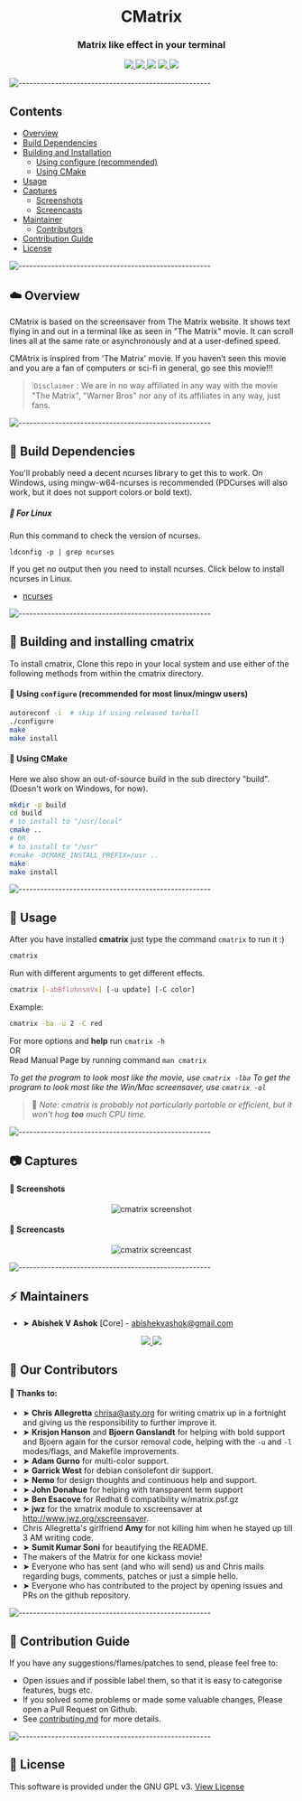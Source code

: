 <h1 align="center">CMatrix</h1>

<h3 align="center"> Matrix like effect in your terminal </h3>

</p>
<p align="center">
  <a href="https://travis-ci.org/abishekvashok/cmatrix">
    <img src="https://travis-ci.org/abishekvashok/cmatrix.svg?branch=master">
  </a>
  <a href="./COPYING">
    <img src="https://img.shields.io/github/license/abishekvashok/cmatrix?color=blue">
  </a>
  <img src="https://img.shields.io/badge/contributions-welcome-orange">
  <a href="https://github.com/abishekvashok/cmatrix/stargazers">
    <img src="https://img.shields.io/github/stars/abishekvashok/cmatrix">
  </a>
  <a href="https://github.com/abishekvashok/cmatrix/network">
    <img src="https://img.shields.io/github/forks/abishekvashok/cmatrix">
  </a>
</p>


![-----------------------------------------------------](https://raw.githubusercontent.com/andreasbm/readme/master/assets/lines/rainbow.png)

## Contents
- [Overview](#overview)
- [Build Dependencies](#build-dependencies)
- [Building and Installation](#building-and-installing-cmatrix)
    - [Using configure (recommended)](#using-configure-(recommended-for-most-linux%2Fmingw-users))
    - [Using CMake](#using-cmake)
- [Usage](#usage)
- [Captures](#captures)
    - [Screenshots](#screenshots)
    - [Screencasts](#screencasts)
- [Maintainer](#maintainers)
    - [Contributors](#our-contributors)
- [Contribution Guide](#contribution-guide)
- [License](#license)

![-----------------------------------------------------](https://raw.githubusercontent.com/andreasbm/readme/master/assets/lines/rainbow.png)

## :cloud: <a name="overview"></a>Overview

CMatrix is based on the screensaver from The Matrix website. It shows text
flying in and out in a terminal like as seen in "The Matrix" movie. It can
scroll lines all at the same rate or asynchronously and at a user-defined
speed.

CMAtrix is inspired from 'The Matrix' movie. If you haven’t seen this movie and you are a fan of computers or sci-fi in general, go see this movie!!!

> :grey_exclamation:`Disclaimer` : We are in no way affiliated in any way with the movie "The Matrix", "Warner Bros" nor
any of its affiliates in any way, just fans.

![-----------------------------------------------------](https://raw.githubusercontent.com/andreasbm/readme/master/assets/lines/rainbow.png)

## :open_file_folder: <a name="build-dependencies"></a>Build Dependencies
You'll probably need a decent ncurses library to get this to work. On Windows, using mingw-w64-ncurses is recommended (PDCurses will also work, but it does not support colors or bold text).
<br>
##### :small_blue_diamond: For Linux<br>
Run this command to check the version of ncurses.
```
ldconfig -p | grep ncurses
```
If you get no output then you need to install ncurses. Click below to install ncurses in Linux.
- [ncurses](https://www.cyberciti.biz/faq/linux-install-ncurses-library-headers-on-debian-ubuntu-centos-fedora/)

![-----------------------------------------------------](https://raw.githubusercontent.com/andreasbm/readme/master/assets/lines/rainbow.png)

## :floppy_disk: <a name="building-and-installing-cmatrix"></a>Building and installing cmatrix
To install cmatrix, Clone this repo in your local system and use either of the following methods from within the cmatrix directory.

#### :small_blue_diamond: Using `configure` (recommended for most linux/mingw users)
```sh
autoreconf -i  # skip if using released tarball
./configure
make
make install
```

#### :small_blue_diamond: Using CMake
Here we also show an out-of-source build in the sub directory "build".
(Doesn't work on Windows, for now).
```sh
mkdir -p build
cd build
# to install to "/usr/local"
cmake ..
# OR 
# to install to "/usr"
#cmake -DCMAKE_INSTALL_PREFIX=/usr ..
make
make install
```

![-----------------------------------------------------](https://raw.githubusercontent.com/andreasbm/readme/master/assets/lines/rainbow.png)

## :bookmark_tabs: <a name="usage"></a>Usage

After you have installed **cmatrix** just type the command `cmatrix` to run it :)
```sh
cmatrix
```
Run with different arguments to get different effects.
```sh
cmatrix [-abBflohnsmVx] [-u update] [-C color]
```
Example:
```sh
cmatrix -ba -u 2 -C red
```

For more options and **help** run `cmatrix -h` <br>OR<br> Read Manual Page by running command `man cmatrix`

_To get the program to look most like the movie, use `cmatrix -lba`_
_To get the program to look most like the Win/Mac screensaver, use `cmatrix -ol`_

> :round_pushpin: _Note: cmatrix is probably not particularly portable or efficient, but it won't hog
**too** much CPU time._

![-----------------------------------------------------](https://raw.githubusercontent.com/andreasbm/readme/master/assets/lines/rainbow.png)

## :camera: <a name="captures"></a>Captures

#### :small_blue_diamond: Screenshots

<!-- ![Special Font & bold](data/img/capture_bold_font.png?raw=true "cmatrix -bx") -->
<p align="center">
<img src="./data/img/capture_bold_font.png" alt="cmatrix screenshot">
</p>

#### :small_blue_diamond: Screencasts

<!-- ![Movie-Like Cast](data/img/capture_orig.gif?raw=true "cmatrix -xba") -->
<p align="center">
<img src="./data/img/capture_orig.gif" alt="cmatrix screencast">
</p>

![-----------------------------------------------------](https://raw.githubusercontent.com/andreasbm/readme/master/assets/lines/rainbow.png)

## :zap: Maintainers
- ➤ **Abishek V Ashok** [Core] - <abishekvashok@gmail.com><br> 
<p align="center">
  <a href="https://twitter.com/abishekvashok">
    <img src="https://img.shields.io/badge/Twitter-1DA1F2?style=for-the-badge&logo=twitter&logoColor=white">
  </a>
  <a href="https://github.com/abishekvashok">
    <img src="https://img.shields.io/badge/GitHub-100000?style=for-the-badge&logo=github&logoColor=white">
  </a>
</p>


## :busts_in_silhouette: Our Contributors
#### :small_orange_diamond: Thanks to:
- ➤ **Chris Allegretta** <chrisa@asty.org> for writing cmatrix up in a fortnight and giving us
  the responsibility to further improve it.
- ➤ **Krisjon Hanson** and **Bjoern Ganslandt** for helping with bold support and
  Bjoern again for the cursor removal code, helping with the `-u` and `-l`
  modes/flags, and Makefile improvements.
- ➤ **Adam Gurno** for multi-color support.
- ➤ **Garrick West** for debian consolefont dir support.
- ➤ **Nemo** for design thoughts and continuous help and support.
- ➤ **John Donahue** for helping with transparent term support
- ➤ **Ben Esacove** for Redhat 6 compatibility w/matrix.psf.gz
- ➤ **jwz** for the xmatrix module to xscreensaver at http://www.jwz.org/xscreensaver.
- Chris Allegretta's girlfriend **Amy** for not killing him when he stayed up till 3 AM
  writing code.
- ➤ **Sumit Kumar Soni** for beautifying the README.
- The makers of the Matrix for one kickass movie!
- ➤ Everyone who has sent (and who will send) us and Chris mails regarding
  bugs, comments, patches or just a simple hello.
- ➤ Everyone who has contributed to the project by opening issues and PRs on the github repository.

![-----------------------------------------------------](https://raw.githubusercontent.com/andreasbm/readme/master/assets/lines/rainbow.png)

## :book: Contribution Guide
If you have any suggestions/flames/patches to send, please feel free to:
- Open issues and if possible label them, so that it is easy to categorise features, bugs etc.
- If you solved some problems or made some valuable changes, Please open a Pull Request on Github.
- See [contributing.md](./CONTRIBUTING.md) for more details.

![-----------------------------------------------------](https://raw.githubusercontent.com/andreasbm/readme/master/assets/lines/rainbow.png)

## :page_facing_up: License
This software is provided under the GNU GPL v3. [View License](./COPYING)

